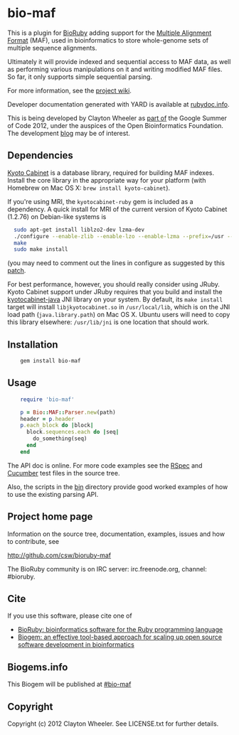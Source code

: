 # bio-maf

<!--
[![Build Status](https://secure.travis-ci.org/csw/bioruby-maf.png)](http://travis-ci.org/csw/bioruby-maf)
-->

This is a plugin for [BioRuby](http://bioruby.open-bio.org/) adding
support for the
[Multiple Alignment Format](http://genome.ucsc.edu/FAQ/FAQformat#format5)
(MAF), used in bioinformatics to store whole-genome sets of multiple
sequence alignments.

Ultimately it will provide indexed and sequential access to MAF data,
as well as performing various manipulations on it and writing modified
MAF files. So far, it only supports simple sequential parsing.

For more information, see the
[project wiki](https://github.com/csw/bioruby-maf/wiki).

Developer documentation generated with YARD is available at
[rubydoc.info](http://rubydoc.info/github/csw/bioruby-maf/).

This is being developed by Clayton Wheeler as
[part of](http://www.bioruby.org/wiki/Google_Summer_of_Code) the
Google Summer of Code 2012, under the auspices of the Open
Bioinformatics Foundation. The development
[blog](http://csw.github.com/bioruby-maf/) may be of interest.

## Dependencies

[Kyoto Cabinet][] is a database library, required for building MAF
indexes. Install the core library in the appropriate way for your
platform (with Homebrew on Mac OS X: `brew install kyoto-cabinet`).

[Kyoto Cabinet]: http://fallabs.com/kyotocabinet/

If you're using MRI, the `kyotocabinet-ruby` gem is included as a
dependency. A quick install for MRI of the current version of Kyoto
Cabinet (1.2.76) on Debian-like systems is

```sh
  sudo apt-get install liblzo2-dev lzma-dev
  ./configure --enable-zlib --enable-lzo --enable-lzma --prefix=/usr --disable-atomic
  make
  sudo make install
```

(you may need to comment out the lines in configure as suggested by
this
[patch](https://gitorious.org/kyotocabinet-debian/kyotocabinet/blobs/master/debian/patches/0001-disable-march-native.patch).

For best performance, however, you should really consider using
JRuby. Kyoto Cabinet support under JRuby requires that you build and
install the [kyotocabinet-java][] JNI library on your system. By
default, its `make install` target will install `libjkyotocabinet.so`
in `/usr/local/lib`, which is on the JNI load path
(`java.library.path`) on Mac OS X. Ubuntu users will need to copy this
library elsewhere: `/usr/lib/jni` is one location that should work.

[kyotocabinet-java]: http://fallabs.com/kyotocabinet/javapkg/

## Installation

```sh
    gem install bio-maf
```

## Usage

```ruby
    require 'bio-maf'

    p = Bio::MAF::Parser.new(path)
    header = p.header
    p.each_block do |block|
      block.sequences.each do |seq|
        do_something(seq)
      end
    end
```

The API doc is online. For more code examples see the
[RSpec](https://github.com/csw/bioruby-maf/tree/master/spec/bio/maf)
and
[Cucumber](https://github.com/csw/bioruby-maf/tree/master/features)
test files in the source tree.

Also, the scripts in the
[bin](https://github.com/csw/bioruby-maf/tree/master/bin) directory
provide good worked examples of how to use the existing parsing API.
        
## Project home page

Information on the source tree, documentation, examples, issues and
how to contribute, see

  <http://github.com/csw/bioruby-maf>

The BioRuby community is on IRC server: irc.freenode.org, channel: #bioruby.

## Cite

If you use this software, please cite one of
  
* [BioRuby: bioinformatics software for the Ruby programming language](http://dx.doi.org/10.1093/bioinformatics/btq475)
* [Biogem: an effective tool-based approach for scaling up open source software development in bioinformatics](http://dx.doi.org/10.1093/bioinformatics/bts080)

## Biogems.info

This Biogem will be published at [#bio-maf](http://biogems.info/index.html)

## Copyright

Copyright (c) 2012 Clayton Wheeler. See LICENSE.txt for further details.


